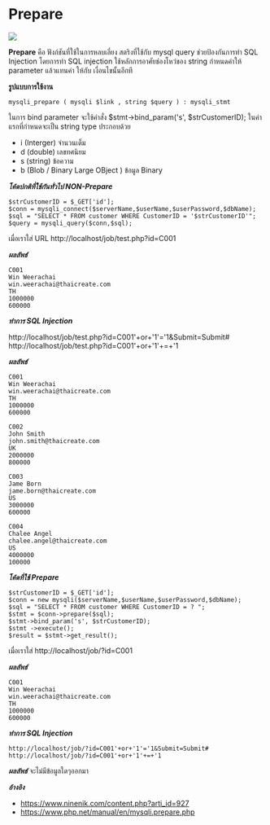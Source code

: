 Prepare
===================

![](../images/001.jpg")

 **Prepare** คือ ฟังก์ชันที่ใช้ในการหลบเลี่ยง สตริงที่ใช้กับ mysql query ช่วยป้องกันการทำ SQL Injection
 โดยการทำ SQL injection ใช้หลักการอาศัยช่องโหว่ของ string กำหนดค่าให้ parameter แล้วแทนค่า ให้กับ เงื่อนไขนั้นอีกที 

 **รูปแบบการใช้งาน**

    mysqli_prepare ( mysqli $link , string $query ) : mysqli_stmt

ในการ bind parameter จะใช้คำสั่ง
$stmt->bind_param('s', $strCustomerID); 
ในค่าแรกที่กำหนดจะเป็น string type ประกอบด้วย 
- i (Interger) จำนวนเต็ม
- d (double) เลขทศนิยม
- s (string) ข้อความ
- b (Blob / Binary Large OBject ) ข้อมูล Binary

***โค้ดปกติที่ใช้กันทั่วไป NON-Prepare*** 

    $strCustomerID = $_GET['id']; 
    $conn = mysqli_connect($serverName,$userName,$userPassword,$dbName);
    $sql = "SELECT * FROM customer WHERE CustomerID = '$strCustomerID'";
    $query = mysqli_query($conn,$sql);

เมื่อเราใส่ URL http://localhost/job/test.php?id=C001

***ผลลัพธ์***

    C001
    Win Weerachai
    win.weerachai@thaicreate.com
    TH
    1000000
    600000

***ทำการ SQL Injection***

http://localhost/job/test.php?id=C001'+or+'1'='1&Submit=Submit#
http://localhost/job/test.php?id=C001'+or+'1'+=+'1

***ผลลัพธ์***

    C001
    Win Weerachai
    win.weerachai@thaicreate.com
    TH
    1000000
    600000

    C002
    John Smith
    john.smith@thaicreate.com
    UK
    2000000
    800000

    C003
    Jame Born
    jame.born@thaicreate.com
    US
    3000000
    600000

    C004
    Chalee Angel
    chalee.angel@thaicreate.com
    US
    4000000
    100000

***โค้ดที่ใช้ Prepare***

    $strCustomerID = $_GET['id'];
    $conn = new mysqli($serverName,$userName,$userPassword,$dbName);
    $sql = "SELECT * FROM customer WHERE CustomerID = ? ";
    $stmt = $conn->prepare($sql);
    $stmt->bind_param('s', $strCustomerID); 
    $stmt ->execute();
    $result = $stmt->get_result();

เมื่อเราใส่ http://localhost/job/?id=C001

***ผลลัพธ์***

    C001
    Win Weerachai
    win.weerachai@thaicreate.com
    TH
    1000000
    600000

***ทำการ SQL Injection***

    http://localhost/job/?id=C001'+or+'1'='1&Submit=Submit#
    http://localhost/job/?id=C001'+or+'1'+=+'1

***ผลลัพธ์***
จะไม่มีข้อมูลใดๆออกมา
 
***อ้างอิง***
- <https://www.ninenik.com/content.php?arti_id=927>
- <https://www.php.net/manual/en/mysqli.prepare.php>
